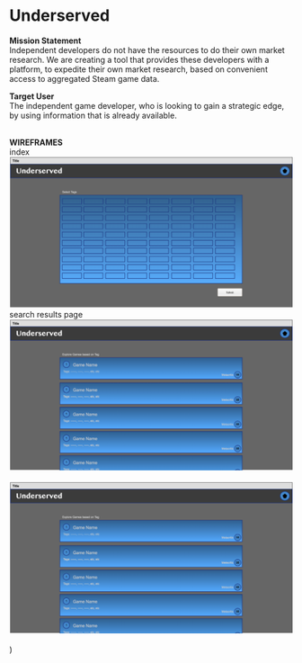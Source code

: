 # Underserved

<b> Mission Statement </b><br/>
Independent developers do not have the resources to do their own market research. We are creating a tool that provides these developers with a platform, to expedite their own market research, based on convenient access to aggregated Steam game data.

<b>Target User</b><br/>
The independent game developer, who is looking to gain a strategic edge, by using information that is already available.<br/><br/>

<b>WIREFRAMES</b><br/>
index<br/>
![MP](https://github.com/christopherhanten/underserved/blob/master/image.png)<br/>
search results page<br/>
![MP](https://github.com/christopherhanten/underserved/blob/master/untitled_page_1.png)<br/><br/>
![MP](https://github.com/christopherhanten/underserved/blob/master/untitled_page_1.png)<br/><br/>)<br/><br/>


